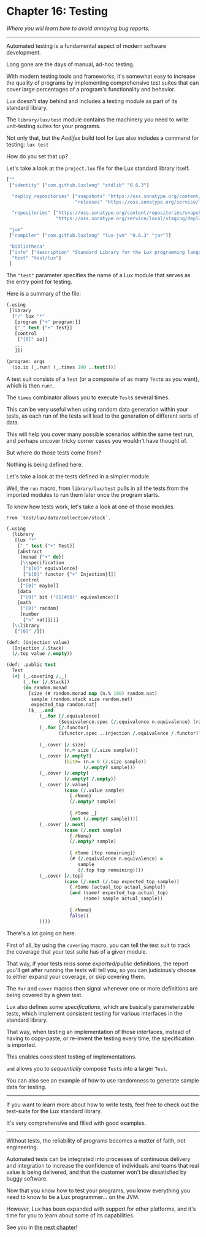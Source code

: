 # Chapter 16: Testing

_Where you will learn how to avoid annoying bug reports._

---

Automated testing is a fundamental aspect of modern software development.

Long gone are the days of manual, ad-hoc testing.

With modern testing tools and frameworks, it's somewhat easy to increase the quality of programs by implementing comprehensive test suites that can cover large percentages of a program's functionality and behavior.

Lux doesn't stay behind and includes a testing module as part of its standard library.

The `library/lux/test` module contains the machinery you need to write unit-testing suites for your programs.

Not only that, but the _Aedifex_ build tool for Lux also includes a command for testing: `lux test`

How do you set that up?

Let's take a look at the `project.lux` file for the Lux standard library itself.

```clojure
[""
 ["identity" ["com.github.luxlang" "stdlib" "0.6.3"]

  "deploy_repositories" ["snapshots" "https://oss.sonatype.org/content/repositories/snapshots/"
                         "releases" "https://oss.sonatype.org/service/local/staging/deploy/maven2/"]

  "repositories" ["https://oss.sonatype.org/content/repositories/snapshots/"
                  "https://oss.sonatype.org/service/local/staging/deploy/maven2/"]]

 "jvm"
 ["compiler" ["com.github.luxlang" "lux-jvm" "0.6.3" "jar"]]

 "bibliotheca"
 ["info" ["description" "Standard Library for the Lux programming language."]
  "test" "test/lux"]
 ]
```

The `"test"` parameter specifies the name of a Lux module that serves as the entry point for testing.

Here is a summary of the file:

```clojure
(.using
 [library
  ["/" lux "*"
   [program {"+" program:}]
   ["_" test {"+" Test}]
   [control
    ["[0]" io]]
   ...
   ]])

(program: args
  (io.io (_.run! (_.times 100 ..test))))

```

A test suit consists of a `Test` (or a composite of as many `Test`s as you want), which is then `run!`.

The `times` combinator allows you to execute `Test`s several times.

This can be very useful when using random data generation within your tests, as each run of the tests will lead to the generation of different sorts of data.

This will help you cover many possible scenarios within the same test run, and perhaps uncover tricky corner cases you wouldn't have thought of.

But where do those tests come from?

Nothing is being defined here.

Let's take a look at the tests defined in a simpler module.

Well, the `run` macro, from `library/lux/test` pulls in all the tests from the imported modules to run them later once the program starts.

To know how tests work, let's take a look at one of those modules.

	From `test/lux/data/collection/stack`.

```clojure
(.using
  [library
   [lux "*"
    ["_" test {"+" Test}]
    [abstract
     [monad {"+" do}]
     [\\specification
      ["$[0]" equivalence]
      ["$[0]" functor {"+" Injection}]]]
    [control
     ["[0]" maybe]]
    [data
     ["[0]" bit ("[1]#[0]" equivalence)]]
    [math
     ["[0]" random]
     [number
      ["n" nat]]]]]
  [\\library
   ["[0]" /]])

(def: (injection value)
  (Injection /.Stack)
  (/.top value /.empty))

(def: .public test
  Test
  (<| (_.covering /._)
      (_.for [/.Stack])
      (do random.monad
        [size (# random.monad map (n.% 100) random.nat)
         sample (random.stack size random.nat)
         expected_top random.nat]
        ($_ _.and
            (_.for [/.equivalence]
                   ($equivalence.spec (/.equivalence n.equivalence) (random.stack size random.nat)))
            (_.for [/.functor]
                   ($functor.spec ..injection /.equivalence /.functor))
            
            (_.cover [/.size]
                     (n.= size (/.size sample)))
            (_.cover [/.empty?]
                     (bit#= (n.= 0 (/.size sample))
                            (/.empty? sample)))
            (_.cover [/.empty]
                     (/.empty? /.empty))
            (_.cover [/.value]
                     (case (/.value sample)
                       {.#None}
                       (/.empty? sample)
                       
                       {.#Some _}
                       (not (/.empty? sample))))
            (_.cover [/.next]
                     (case (/.next sample)
                       {.#None}
                       (/.empty? sample)
                       
                       {.#Some [top remaining]}
                       (# (/.equivalence n.equivalence) =
                          sample
                          (/.top top remaining))))
            (_.cover [/.top]
                     (case (/.next (/.top expected_top sample))
                       {.#Some [actual_top actual_sample]}
                       (and (same? expected_top actual_top)
                            (same? sample actual_sample))
                       
                       {.#None}
                       false))
            ))))

```

There's a lot going on here.

First of all, by using the `covering` macro, you can tell the test suit to track the coverage that your test suite has of a given module.

That way, if your tests miss some _exported/public_ definitions, the report you'll get after running the tests will tell you, so you can judiciously choose to either expand your coverage, or skip covering them.

The `for` and `cover` macros then signal whenever one or more definitions are being covered by a given test.

Lux also defines some _specifications_, which are basically parameterizable tests, which implement consistent testing for various interfaces in the standard library.

That way, when testing an implementation of those interfaces, instead of having to copy-paste, or re-invent the testing every time, the specification is imported.

This enables consistent testing of implementations.

`and` allows you to _sequentially_ compose `Test`s into a larger `Test`.

You can also see an example of how to use randomness to generate sample data for testing.

---

If you want to learn more about how to write tests, feel free to check out the test-suite for the Lux standard library.

It's very comprehensive and filled with good examples.

---

Without tests, the reliability of programs becomes a matter of faith, not engineering.

Automated tests can be integrated into processes of continuous delivery and integration to increase the confidence of individuals and teams that real value is being delivered, and that the customer won't be dissatisfied by buggy software.

Now that you know how to test your programs, you know everything you need to know to be a Lux programmer... on the JVM.

However, Lux has been expanded with support for other platforms, and it's time for you to learn about some of its capabilities.

See you in [the next chapter](chapter_17.md)!


